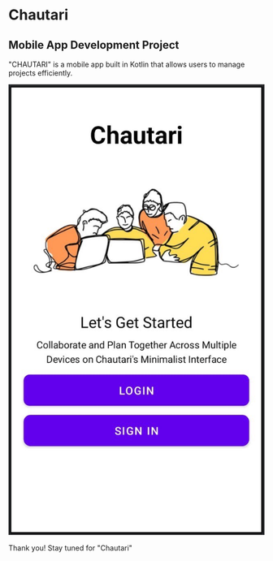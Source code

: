 # Chautari
## Mobile App Development Project

"CHAUTARI" is a mobile app built in Kotlin that allows users to manage projects efficiently.

![Screenshot of the application](assets/img1.jpeg)

Thank you! Stay tuned for "Chautari"